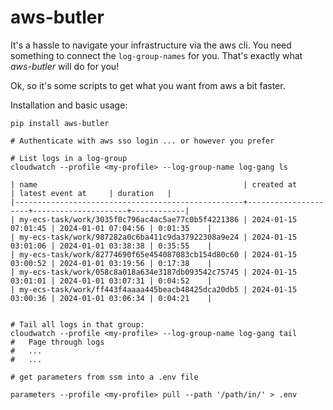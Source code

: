 # aws-butler
It's a hassle to navigate your infrastructure via the aws cli. 
You need something to connect the `log-group-names` for you.
That's exactly what _aws-butler_ will do for you!

Ok, so it's some scripts to get what you want from aws a bit faster. 

Installation and basic usage:

~~~
pip install aws-butler
~~~


~~~
# Authenticate with aws sso login ... or however you prefer

# List logs in a log-group
cloudwatch --profile <my-profile> --log-group-name log-gang ls

| name                                              | created at          | latest event at     | duration   |
|---------------------------------------------------+---------------------+---------------------+------------|
| my-ecs-task/work/3035f0c796ac4ac5ae77c0b5f4221386 | 2024-01-15 07:01:45 | 2024-01-01 07:04:56 | 0:01:35    |
| my-ecs-task/work/987282a0c6ba411c9da37922308a9e24 | 2024-01-15 03:01:06 | 2024-01-01 03:38:38 | 0:35:55    |
| my-ecs-task/work/82774690f65e454087083cb154d80c60 | 2024-01-15 03:00:52 | 2024-01-01 03:19:56 | 0:17:38    |
| my-ecs-task/work/058c8a018a634e3187db093542c75745 | 2024-01-15 03:01:01 | 2024-01-01 03:07:31 | 0:04:52    |
| my-ecs-task/work/ff443f4aaaa445beacb48425dca20db5 | 2024-01-15 03:00:36 | 2024-01-01 03:06:34 | 0:04:21    |
~~~

~~~

# Tail all logs in that group:
cloudwatch --profile <my-profile> --log-group-name log-gang tail 
#   Page through logs
#   ...
#   ...
~~~


~~~
# get parameters from ssm into a .env file

parameters --profile <my-profile> pull --path '/path/in/' > .env
~~~
